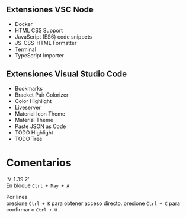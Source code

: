 ## Extensiones VSC Node 
- Docker
- HTML CSS Support
- JavaScript (ES6) code snippets
- JS-CSS-HTML Formatter
- Terminal
- TypeScript Importer

## Extensiones Visual Studio Code  
- Bookmarks
- Bracket Pair Colorizer
- Color Highlight
- Liveserver
- Material Icon Theme
- Material Theme
- Paste JSON as Code
- TODO Highlight
- TODO Tree


# Comentarios  
'V-1.39.2'  
En bloque `Ctrl + May + A`

Por linea  
presione `Ctrl + K` para obtener acceso directo. presione `Ctrl + C` para confirmar o `Ctrl + U`
